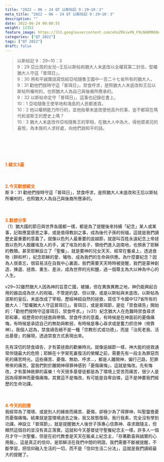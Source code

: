 ```yaml
---
title: "2022 – 06 – 24 QT 以斯帖記 9：29~10：3"
meta_title: "2022 – 06 – 24 QT 以斯帖記 9：29~10：3"
description: ""
date: 2022-06-24 00:00:55
weight: 12352
feature_image: https://lh3.googleusercontent.com/ehoZRkiwYN_F9LNA8M068AYxt73EavCZno-PD1cJRuf5BbSkQVUWr3gNEbt5kSs28Pb_Elg17kSrtf9ybWvojWoMV6I4tPM3vGRGDq6GkKkPdL2Gut4QAIw4-uykKUAtNiKgQKntvsU=w800
categories: ["QT 2022"]
tags: ["QT 2022"]
draft: false
---
```


<blockquote>以斯帖記 9：29~10：3<br />
9：29 亞比孩的女兒─王后以斯帖和猶大人末底改以全權寫第二封信，堅囑猶大人守這「普珥日」，<br />
9：30 用和平誠實話寫信給亞哈隨魯王國中一百二十七省所有的猶大人，<br />
9：31 勸他們按時守這「普珥日」，禁食呼求，是照猶大人末底改和王后以斯帖所囑咐的，也照猶大人為自己與後裔所應承的。<br />
9：32 以斯帖命定守「普珥日」，這事也記錄在書上。<br />
10：1 亞哈隨魯王使旱地和海島的人民都進貢。<br />
10：2 他以權柄能力所行的，並他抬舉末底改使他高升的事，豈不都寫在瑪代和波斯王的歷史上嗎？<br />
10：3 猶大人末底改作亞哈隨魯王的宰相，在猶大人中為大，得他眾弟兄的喜悅，為本族的人求好處，向他們說和平的話。</blockquote><br />
&nbsp;<br />
<br />
&nbsp;<br />
<br />
<span style="color: #ff6600;"><strong>1.經文3遍</strong></span><br />
<br />
&nbsp;<br />
<br />
<span style="color: #ff6600;"><strong>2.今天默想經文</strong></span><br />
斯 9：31 勸他們按時守這「普珥日」，禁食呼求，是照猶大人末底改和王后以斯帖所囑咐的，也照猶大人為自己與後裔所應承的。<br />
<br />
&nbsp;<br />
<br />
<strong><span style="color: #ff6600;">3.默想分享<br />
</span></strong>（1）猶大國的節日與世界各國都一樣，都是為了提醒後來持續「紀念」某人或某事，記取應當感恩之事，或是值得教訓之事，成為後代子孫的祝福，這就是我們讀歷史最重要的意義了。就像以色列人最重要的逾越節，就是叫百姓永遠紀念上帝拯救以色列人脫離埃及人的手，滅了埃及的長子，領他們進入迦南地，也預表了耶穌的教贖。甚至耶穌設立了「聖餐」，就是要神的兒女天天、經常在餐桌上，透過食物（餅和杯），紀念耶穌的愛、犧牲、成為我們的生命與供應。為什麼要紀念？因為人很善忘，很容易活在自我中心裏面，我們需要天天時時被提醒，我們是蒙神創造、揀選、拯救、重生、差派，成為世界的光和鹽，過一個尊主為大以神為中心的人生。<br />
<br />
v29~32雖然猶大人因為神的旨意亡國，被擄，但在異族異教之地，神仍能興起合用的器皿成為世人的祝福，不管是約瑟、但以理，或是以斯帖與末底改。以斯帖為波斯的皇后，末底改成了宰相，歷經神超自然的拯救，寫信下令國中127省所有的猶大人：「堅囑猶大人守這普珥日」。普珥日，或是普珥節，是從「禁食禱告」開始的：「勸他們按時守這普珥日，禁食呼求。」（v31）紀念猶大人在危難時禁食尋求耶和華，經歷奇妙的拯救與帶領。禁食呼求的意義，有時候是在神面前的憂傷痛悔，有時候是承認自己的無助與軟弱，有時候是專心尋求或是奮力抓住神（倚靠神）。我個人認為，禁食禱告絕不是一種「宗教形式或功德」，而是「治死老我、活出基督」的展現，透過禁食方式表現出來。<br />
<br />
先有深切的禁食禱告，才有蒙拯救的歡樂時光。就像逾越節一樣，神大能的拯救通常伴隨最大的危險；耶穌在十字架死裏復活的榮耀之前，需要先有一段主為罪惡而死的痛苦時光。這些痛苦、憂傷、無助、呼求…，都是人離開神，偏行己路，犯罪帶來的痛苦。當我們對於離開神得罪神感到「憂傷痛悔」，這就是悔改。先有悔改，才有蒙神赦罪的喜樂！今天很多基督徒都是為了環境上受苦而痛苦，很少人是因為得罪神而憂傷痛悔，其實這不是悔改，有可能是自卑自憐，這不是神要我們經歷的生命功課。<br />
<br />
&nbsp;<br />
<br />
<strong><span style="color: #ff6600;">4.今天的回應<br />
</span></strong>我經常為了環境、或是別人的緣故而痛苦、憂傷，卻極少為了得罪神，叫聖靈擔憂而憂傷痛悔。結果就是當環境過去之後，我又故態復萌，我行我素，完全沒有學到功課。神設立「普珥節」，就是提醒猶大人後世子孫專心信靠神、尋求跟隨主，但顯然這個目的並沒有真正落實。這就和今天基督徒守聖餐紀念主一樣，許多人一個月才守一次聖餐，但是在初代教會是天天在飯桌上紀念主，「存著歡喜與誠實的心用飯」，這是真正的信仰，是耶穌活在我們中間的明證。我們需要不斷被提醒，不斷學習，把信仰融入生活的一切，而不是「信仰生活二分法」，這就是我們讀經最大的提醒了。<br />
<br />
&nbsp;<br />
<br />
&nbsp;<br />
<br />
<strong><span style="color: #ff6600;"> </span></strong><br />
<br />
&nbsp;<br />
<div id="gtx-trans" style="position: absolute; left: -18px; top: 1198.85px;"><br />
<div class="gtx-trans-icon"></div><br />
</div>
        